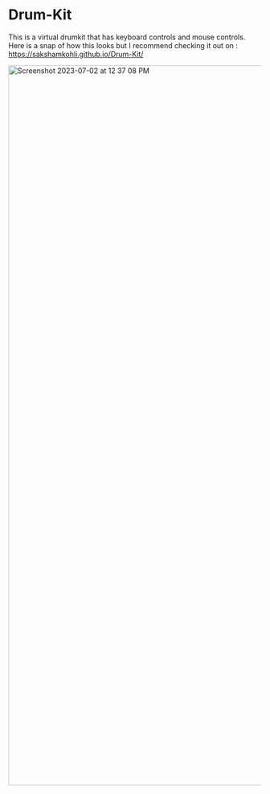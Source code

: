 # Drum-Kit
 
This is a virtual drumkit that has keyboard controls and mouse controls. Here is a snap of how this looks but I recommend checking it out on : https://sakshamkohli.github.io/Drum-Kit/

<img width="1435" alt="Screenshot 2023-07-02 at 12 37 08 PM" src="https://github.com/sakshamkohli/Drum-Kit/assets/85550318/9cb93e9e-f28d-4329-be93-63d460bbe4c1">
